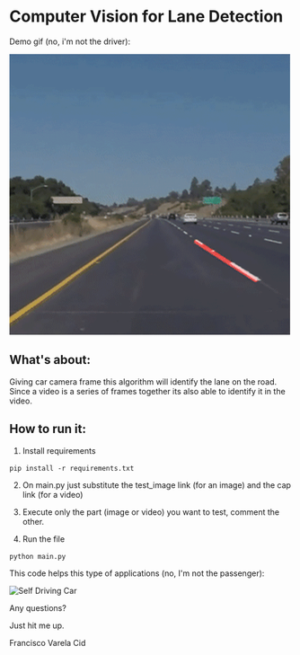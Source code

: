 # Computer Vision for Lane Detection

Demo gif (no, i'm not the driver):

![demo gif](./images/lane_detector.gif)

## What's about: 
Giving car camera frame this algorithm will identify the lane on the road.
Since a video is a series of frames together its also able to identify it in the video.


## How to run it:

1. Install requirements
```
pip install -r requirements.txt
```

2. On main.py just substitute the test_image link (for an image) and the cap link (for a video)

3. Execute only the part (image or video) you want to test, comment the other.

4. Run the file
```
python main.py
```

This code helps this type of applications (no, I'm not the passenger):

![Self Driving Car](./images/self_driving.gif)


Any questions?

Just hit me up.

Francisco Varela Cid
